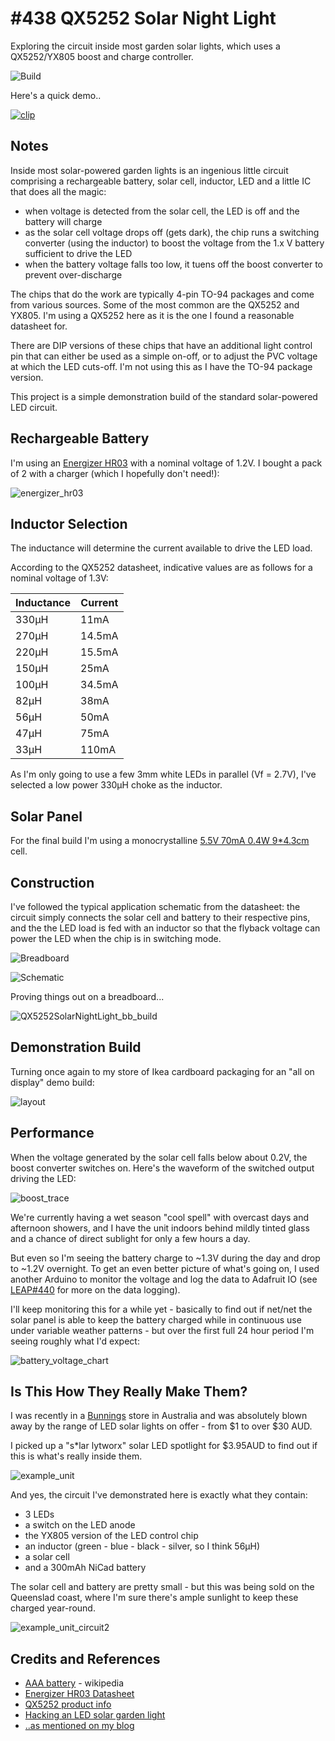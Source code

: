 # #438 QX5252 Solar Night Light

Exploring the circuit inside most garden solar lights, which uses a QX5252/YX805 boost and charge controller.

![Build](./assets/QX5252SolarNightLight_build.jpg?raw=true)

Here's a quick demo..

[![clip](https://img.youtube.com/vi/RFV3R29ny8E/0.jpg)](https://www.youtube.com/watch?v=RFV3R29ny8E)

## Notes

Inside most solar-powered garden lights is an ingenious little circuit comprising a rechargeable battery, solar cell,
inductor, LED and a little IC that does all the magic:

* when voltage is detected from the solar cell, the LED is off and the battery will charge
* as the solar cell voltage drops off (gets dark), the chip runs a switching converter (using the inductor) to boost the voltage from the 1.x V battery sufficient to drive the LED
* when the battery voltage falls too low, it tuens off the boost converter to prevent over-discharge

The chips that do the work are typically 4-pin TO-94 packages and come from various sources. Some of the most common
are the QX5252 and YX805. I'm using a QX5252 here as it is the one I found a reasonable datasheet for.

There are DIP versions of these chips that have an additional light control pin that can either be used as a simple on-off, or to adjust the
PVC voltage at which the LED cuts-off. I'm not using this as I have the TO-94 package version.

This project is a simple demonstration build of the standard solar-powered LED circuit.


## Rechargeable Battery

I'm using an [Energizer HR03](http://data.energizer.com/pdfs/hr03-1000_eu.pdf)
with a nominal voltage of 1.2V. I bought a pack of 2 with a charger (which I hopefully don't need!):

![energizer_hr03](./assets/energizer_hr03.jpg?raw=true)

## Inductor Selection

The inductance will determine the current available to drive the LED load.

According to the QX5252 datasheet, indicative values are as follows for a nominal voltage of 1.3V:

| Inductance | Current |
|------------|---------|
| 330µH      | 11mA    |
| 270µH      | 14.5mA  |
| 220µH      | 15.5mA  |
| 150µH      | 25mA    |
| 100µH      | 34.5mA  |
| 82µH       | 38mA    |
| 56µH       | 50mA    |
| 47µH       | 75mA    |
| 33µH       | 110mA   |


As I'm only going to use a few 3mm white LEDs in parallel (Vf = 2.7V), I've selected a low power 330µH choke as the inductor.


## Solar Panel

For the final build I'm using a monocrystalline
[5.5V 70mA 0.4W 9*4.3cm](https://www.aliexpress.com/item/Amzdeal-Frosted-Glass-Plate-Monocrystalline-Fast-Charger-Solar-Panel-Solar-Cell-5-5V-70mA-0-4W/32888318969.html)
cell.


## Construction

I've followed the typical application schematic from the datasheet:
the circuit simply connects the solar cell and battery to their respective pins, and the the LED load
is fed with an inductor so that the flyback voltage can power the LED when the chip is in switching mode.

![Breadboard](./assets/QX5252SolarNightLight_bb.jpg?raw=true)

![Schematic](./assets/QX5252SolarNightLight_schematic.jpg?raw=true)

Proving things out on a breadboard...

![QX5252SolarNightLight_bb_build](./assets/QX5252SolarNightLight_bb_build.jpg?raw=true)


## Demonstration Build

Turning once again to my store of Ikea cardboard packaging for an "all on display" demo build:

![layout](./assets/layout.jpg?raw=true)


## Performance

When the voltage generated by the solar cell falls below about 0.2V, the boost converter switches on. Here's the waveform of the switched
output driving the LED:

![boost_trace](./assets/boost_trace.gif?raw=true)

We're currently having a wet season "cool spell" with overcast days and afternoon showers, and I have the unit indoors behind mildly tinted glass
and a chance of direct sublight for only a few hours a day.

But even so I'm seeing the battery charge to ~1.3V during the day and drop to ~1.2V overnight.
To get an even better picture of what's going on, I used another Arduino to monitor the voltage and log
the data to Adafruit IO (see [LEAP#440](../../../playground/DataLogging/VoltageToAdafruitIO) for more on the data logging).

I'll keep monitoring this for a while yet - basically to find out if net/net the solar panel is able to keep the battery charged
while in continuous use under variable weather patterns - but over the first full 24 hour period I'm seeing roughly what I'd expect:

![battery_voltage_chart](./assets/battery_voltage_chart.png?raw=true)


## Is This How They Really Make Them?

I was recently in a [Bunnings](https://www.bunnings.com.au/) store in Australia and was absolutely blown away by the range of LED solar lights
on offer - from $1 to over $30 AUD.

I picked up a "s*lar lytworx" solar LED spotlight for $3.95AUD to find out if this is what's really inside them.

![example_unit](./assets/example_unit.jpg?raw=true)

And yes, the circuit I've demonstrated here is exactly what they contain:

* 3 LEDs
* a switch on the LED anode
* the YX805 version of the LED control chip
* an inductor (green - blue - black - silver, so I think 56µH)
* a solar cell
* and a 300mAh NiCad battery

The solar cell and battery are pretty small - but this was being sold on the Queenslad coast, where I'm sure there's ample sunlight to keep these charged year-round.

![example_unit_circuit2](./assets/example_unit_circuit2.jpg?raw=true)


## Credits and References

* [AAA battery](https://en.wikipedia.org/wiki/AAA_battery) - wikipedia
* [Energizer HR03 Datasheet](http://data.energizer.com/pdfs/hr03-1000_eu.pdf)
* [QX5252 product info](http://www.qxmd.com.cn/en/?product/QX5252.html)
* [Hacking an LED solar garden light](https://ez.analog.com/university-program/b/blogs/posts/hacking-an-led-solar-garden-light)
* [..as mentioned on my blog](https://blog.tardate.com/2018/12/leap439-qx5252-solar-night-light.html)
